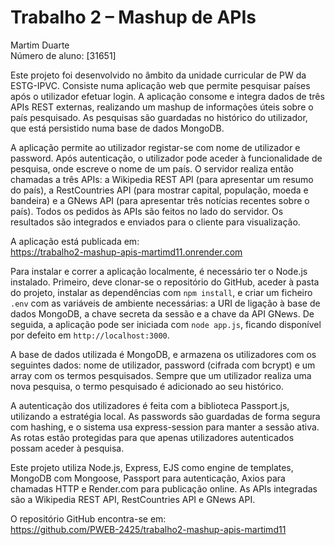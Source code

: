 # Trabalho 2 – Mashup de APIs

Martim Duarte  
Número de aluno: [31651]

Este projeto foi desenvolvido no âmbito da unidade curricular de PW da ESTG-IPVC. Consiste numa aplicação web que permite pesquisar países após o utilizador efetuar login. A aplicação consome e integra dados de três APIs REST externas, realizando um mashup de informações úteis sobre o país pesquisado. As pesquisas são guardadas no histórico do utilizador, que está persistido numa base de dados MongoDB.

A aplicação permite ao utilizador registar-se com nome de utilizador e password. Após autenticação, o utilizador pode aceder à funcionalidade de pesquisa, onde escreve o nome de um país. O servidor realiza então chamadas a três APIs: a Wikipedia REST API (para apresentar um resumo do país), a RestCountries API (para mostrar capital, população, moeda e bandeira) e a GNews API (para apresentar três notícias recentes sobre o país). Todos os pedidos às APIs são feitos no lado do servidor. Os resultados são integrados e enviados para o cliente para visualização.

A aplicação está publicada em:  
https://trabalho2-mashup-apis-martimd11.onrender.com

Para instalar e correr a aplicação localmente, é necessário ter o Node.js instalado. Primeiro, deve clonar-se o repositório do GitHub, aceder à pasta do projeto, instalar as dependências com `npm install`, e criar um ficheiro `.env` com as variáveis de ambiente necessárias: a URI de ligação à base de dados MongoDB, a chave secreta da sessão e a chave da API GNews. De seguida, a aplicação pode ser iniciada com `node app.js`, ficando disponível por defeito em `http://localhost:3000`.

A base de dados utilizada é MongoDB, e armazena os utilizadores com os seguintes dados: nome de utilizador, password (cifrada com bcrypt) e um array com os termos pesquisados. Sempre que um utilizador realiza uma nova pesquisa, o termo pesquisado é adicionado ao seu histórico.

A autenticação dos utilizadores é feita com a biblioteca Passport.js, utilizando a estratégia local. As passwords são guardadas de forma segura com hashing, e o sistema usa express-session para manter a sessão ativa. As rotas estão protegidas para que apenas utilizadores autenticados possam aceder à pesquisa.

Este projeto utiliza Node.js, Express, EJS como engine de templates, MongoDB com Mongoose, Passport para autenticação, Axios para chamadas HTTP e Render.com para publicação online. As APIs integradas são a Wikipedia REST API, RestCountries API e GNews API.

O repositório GitHub encontra-se em:  
https://github.com/PWEB-2425/trabalho2-mashup-apis-martimd11


